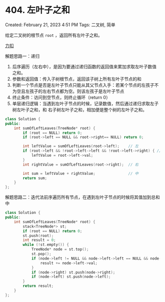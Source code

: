 # 404. 左叶子之和

Created: February 21, 2023 4:51 PM
Tags: 二叉树, 简单

给定二叉树的根节点 `root` ，返回所有左叶子之和。

[力扣](https://leetcode.cn/problems/sum-of-left-leaves/)

解题思路一：递归

1. 后序遍历（左右中），是因为要通过递归函数的返回值来累加求取左叶子数值之和。
2. 参数和返回值：传入子树根节点，返回该子树上所有左叶子节点的和
3. 判断一个节点是否是左叶子节点只能从其父节点入手：若某个节点的左孩子不为空且左孩子的左右节点都为空。则该左孩子是左叶子节点
4. 终止条件：访问到空节点，则终止循环（return 0）
5. 单层递归逻辑：当遇到左叶子节点的时候，记录数值，然后通过递归求取左子树左叶子之和，和 右子树左叶子之和，相加便是整个树的左叶子之和。

```cpp
class Solution {
public:
    int sumOfLeftLeaves(TreeNode* root) {
        if (root == NULL) return 0;
        if (root->left == NULL && root->right== NULL) return 0;

        int leftValue = sumOfLeftLeaves(root->left);    // 左
        if (root->left && !root->left->left && !root->left->right) { // 左子树就是一个左叶子的情况
            leftValue = root->left->val;
        }
        int rightValue = sumOfLeftLeaves(root->right);  // 右

        int sum = leftValue + rightValue;               // 中
        return sum;
    }
};
```

解题思路二：迭代法前序遍历所有节点，在遇到左叶子节点的时候将其值加到总和中

```cpp
class Solution {
public:
    int sumOfLeftLeaves(TreeNode* root) {
        stack<TreeNode*> st;
        if (root == NULL) return 0;
        st.push(root);
        int result = 0;
        while (!st.empty()) {
            TreeNode* node = st.top();
            st.pop();
            if (node->left != NULL && node->left->left == NULL && node->left->right == NULL) {
                result += node->left->val;
            }
            if (node->right) st.push(node->right);
            if (node->left) st.push(node->left);
        }
        return result;
    }
};
```